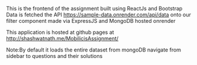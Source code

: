 This is the frontend of the assignment built using ReactJs and Bootstrap 
Data is fetched the API https://sample-data.onrender.com/api/data onto our filter component
made via ExpressJS and MongoDB hosted onrender

This application is hosted at github pages at http://shashwatnath.me/MobilicisAssignment/

Note:By default it loads the entire dataset from mongoDB navigate from sidebar to questions and their solutions



